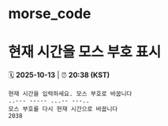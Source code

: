 # morse_code
# 현재 시간을 모스 부호 표시
<!-- MORSE_TIME_START -->
🗓️ **2025-10-13** | ⏰ **20:38 (KST)**

```
현재 시간을 입력하세요. 모스 부호로 바꿉니다
..--- ----- ...-- ---..
모스 부호를 다시 현재 시간으로 바꿉니다
2038
```
<!-- MORSE_TIME_END -->
